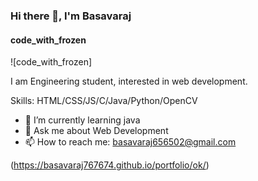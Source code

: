 ### Hi there 👋, I'm Basavaraj
#### code_with_frozen
![code_with_frozen]

I am Engineering student, interested in web development.

Skills: HTML/CSS/JS/C/Java/Python/OpenCV

- 🌱 I’m currently learning java 
- 💬 Ask me about Web Development
- 📫 How to reach me: basavaraj656502@gmail.com 


(https://basavaraj767674.github.io/portfolio/ok/)  


